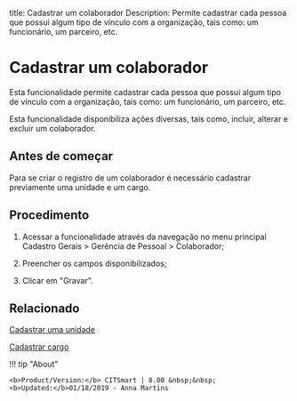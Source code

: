 title: Cadastrar um colaborador
Description: Permite cadastrar cada pessoa que possui algum tipo de vínculo com a organização, tais como: um funcionário, um parceiro, etc.
# Cadastrar um colaborador

Esta funcionalidade permite cadastrar cada pessoa que possui algum tipo de
vínculo com a organização, tais como: um funcionário, um parceiro, etc.

Esta funcionalidade disponibiliza ações diversas, tais como, incluir, alterar e
excluir um colaborador.

Antes de começar
--------------------

Para se criar o registro de um colaborador é necessário cadastrar previamente
uma unidade e um cargo.

Procedimento
----------------

1.  Acessar a funcionalidade através da navegação no menu principal Cadastro
    Gerais \> Gerência de Pessoal \> Colaborador;

2.  Preencher os campos disponibilizados;

3.  Clicar em "Gravar".


Relacionado
-------

[Cadastrar uma unidade](/pt-br/citsmart-platform-9/platform-administration/region-and-language/register-unit.html)

[Cadastrar cargo](/pt-br/citsmart-platform-9/initial-settings/access-settings/user/position.html)

!!! tip "About"

    <b>Product/Version:</b> CITSmart | 8.00 &nbsp;&nbsp;
    <b>Updated:</b>01/18/2019 - Anna Martins
